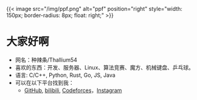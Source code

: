 ---
---

{{< image src="/img/ppf.png" alt="ppf" position="right" style="width: 150px; border-radius: 8px; float: right;" >}}
# 大家好啊

- 网名：种辣条/Thallium54
- 喜欢的东西：开发、服务器、Linux、算法竞赛、魔方、机械键盘、乒乓球。
- 语言: C/C++, Python, Rust, Go, JS, Java
- 可以在以下平台找到我：
    - [GitHub](https://github.com/thallium), [bilibili](https://space.bilibili.com/3019370), [Codeforces](https://codeforces.com/profile/Thallium54)，[Instagram](https://www.instagram.com/thallium54/)
